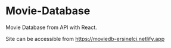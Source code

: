 # Movie-Database
Movie Database from API with React. 

Site can be accessible from https://moviedb-ersinelci.netlify.app
